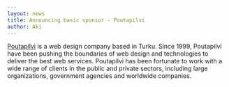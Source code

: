 ```yaml
---
layout: news
title: Announcing basic sponsor - Poutapilvi
author: Aki
---
```


<p><a href="http://www.poutapilvi.fi/">Poutapilvi</a> is a web design company based in Turku. Since 1999, Poutapilvi have been pushing the boundaries of web design and technologies to deliver the best web services. Poutapilvi has been fortunate to work with a wide range of clients in the public and private sectors, including large organizations, government agencies and worldwide companies.</p>